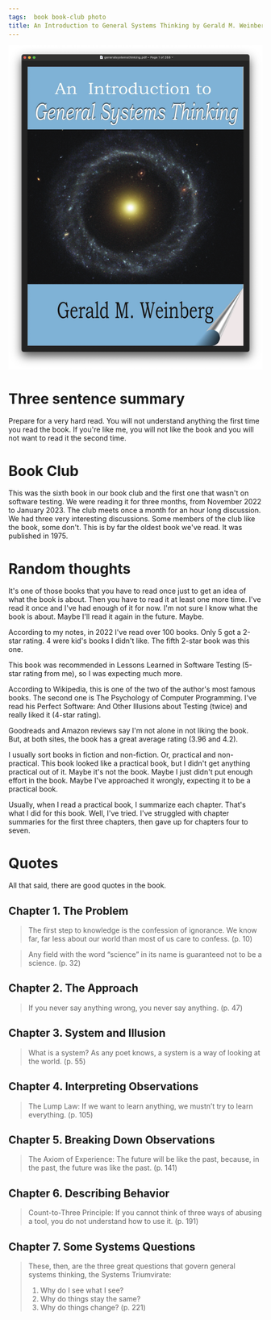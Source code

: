 ```yaml
---
tags:  book book-club photo
title: An Introduction to General Systems Thinking by Gerald M. Weinberg
---
```

![An Introduction to General Systems Thinking](assets/an-introduction-to-general-systems-thinking.png "An Introduction to General Systems Thinking")

# Three sentence summary

Prepare for a very hard read. You will not understand anything the first time you read the book. If you're like me, you will not like the book and you will not want to read it the second time.

# Book Club

This was the sixth book in our book club and the first one that wasn't on software testing. We were reading it for three months, from November 2022 to January 2023. The club meets once a month for an hour long discussion. We had three very interesting discussions. Some members of the club like the book, some don't. This is by far the oldest book we've read. It was published in 1975.

# Random thoughts

It's one of those books that you have to read once just to get an idea of what the book is about. Then you have to read it at least one more time. I've read it once and I've had enough of it for now. I'm not sure I know what the book is about. Maybe I'll read it again in the future. Maybe.

According to my notes, in 2022 I've read over 100 books. Only 5 got a 2-star rating. 4 were kid's books I didn't like. The fifth 2-star book was this one.

This book was recommended in Lessons Learned in Software Testing (5-star rating from me), so I was expecting much more.

According to Wikipedia, this is one of the two of the author's most famous books. The second one is The Psychology of Computer Programming. I've read his Perfect Software: And Other Illusions about Testing (twice) and really liked it (4-star rating).

Goodreads and Amazon reviews say I'm not alone in not liking the book. But, at both sites, the book has a great average rating (3.96 and 4.2).

I usually sort books in fiction and non-fiction. Or, practical and non-practical. This book looked like a practical book, but I didn't get anything practical out of it. Maybe it's not the book. Maybe I just didn't put enough effort in the book. Maybe I've approached it wrongly, expecting it to be a practical book.

Usually, when I read a practical book, I summarize each chapter. That's what I did for this book. Well, I've tried. I've struggled with chapter summaries for the first three chapters, then gave up for chapters four to seven.

# Quotes

All that said, there are good quotes in the book.

## Chapter 1. The Problem

> The first step to knowledge is the confession of ignorance. We know far, far less about our world than most of us care to confess. (p. 10)

> Any field with the word “science” in its name is guaranteed not to be a science. (p. 32)

## Chapter 2. The Approach

> If you never say anything wrong, you never say anything. (p. 47)

## Chapter 3. System and Illusion

> What is a system? As any poet knows, a system is a way of looking at the world. (p. 55)

## Chapter 4. Interpreting Observations

> The Lump Law: If we want to learn anything, we mustn’t try to learn everything. (p. 105)

## Chapter 5. Breaking Down Observations

> The Axiom of Experience: The future will be like the past, because, in the past, the future was like the past. (p. 141)

## Chapter 6. Describing Behavior

> Count-to-Three Principle: If you cannot think of three ways of abusing a tool, you do not understand how to use it. (p. 191)

## Chapter 7. Some Systems Questions

> These, then, are the three great questions that govern general systems thinking, the Systems Triumvirate:
>
> 1. Why do I see what I see?
> 2. Why do things stay the same?
> 3. Why do things change? (p. 221)
